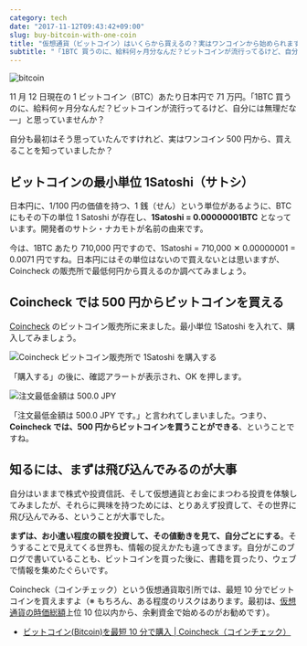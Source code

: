 ```yaml
---
category: tech
date: "2017-11-12T09:43:42+09:00"
slug: buy-bitcoin-with-one-coin
title: "仮想通貨（ビットコイン）はいくらから買えるの？実はワンコインから始められます！"
subtitle: "「1BTC 買うのに、給料何ヶ月分なんだ？ビットコインが流行ってるけど、自分には無理だな―」→ ワンコインから買えます。"
---
```


<img src="/images/2017/11/bitcoin.svg" alt="bitcoin">

11 月 12 日現在の 1 ビットコイン（BTC）あたり日本円で 71 万円。「1BTC 買うのに、給料何ヶ月分なんだ？ビットコインが流行ってるけど、自分には無理だな―」と思っていませんか？

自分も最初はそう思っていたんですけれど、実はワンコイン 500 円から、買えることを知っていましたか？

## ビットコインの最小単位 1Satoshi（サトシ）

日本円に、1/100 円の価値を持つ、1 銭（せん）という単位があるように、BTC にもその下の単位 1 Satoshi が存在し、**1Satoshi = 0.00000001BTC** となっています。開発者のサトシ・ナカモトが名前の由来です。

今は、1BTC あたり 710,000 円ですので、1Satoshi = 710,000 ✕ 0.00000001 = 0.0071 円ですね。日本円にはその単位はないので買えないとは思いますが、Coincheck の販売所で最低何円から買えるのか調べてみましょう。

## Coincheck では 500 円からビットコインを買える

[Coincheck](https://coincheck.com/?c=h_3cAbRPgrw) のビットコイン販売所に来ました。最小単位 1Satoshi を入れて、購入してみましょう。

<img src="/images/2017/11/buy-bitcoin-with-one-coin-1.png" alt="Coincheck ビットコイン販売所で 1Satoshi を購入する">

「購入する」の後に、確認アラートが表示され、OK を押します。

<img src="/images/2017/11/buy-bitcoin-with-one-coin-2.png" alt="注文最低金額は 500.0 JPY">

「注文最低金額は 500.0 JPY です。」と言われてしまいました。つまり、**Coincheck では、500 円からビットコインを買うことができる**、ということですね。

## 知るには、まずは飛び込んでみるのが大事

自分はいままで株式や投資信託、そして仮想通貨とお金にまつわる投資を体験してみましたが、それらに興味を持つためには、とりあえず投資して、その世界に飛び込んでみる、ということが大事でした。

**まずは、お小遣い程度の額を投資して、その値動きを見て、自分ごとにする**。そうすることで見えてくる世界も、情報の捉えかたも違ってきます。自分がこのブログで書いていることも、ビットコインを買った後に、書籍を買ったり、ウェブで情報を集めたぐらいです。

Coincheck（コインチェック）という仮想通貨取引所では、最短 10 分でビットコインを買えますよ（※ もちろん、ある程度のリスクはあります。最初は、[仮想通貨の時価総額](/archives/coins-and-market-cap/)上位 10 位以内から、余剰資金で始めるのがお勧めです）。

- [ビットコイン(Bitcoin)を最短 10 分で購入 | Coincheck（コインチェック）](https://coincheck.com/?c=h_3cAbRPgrw)

<cryptocurrency>
